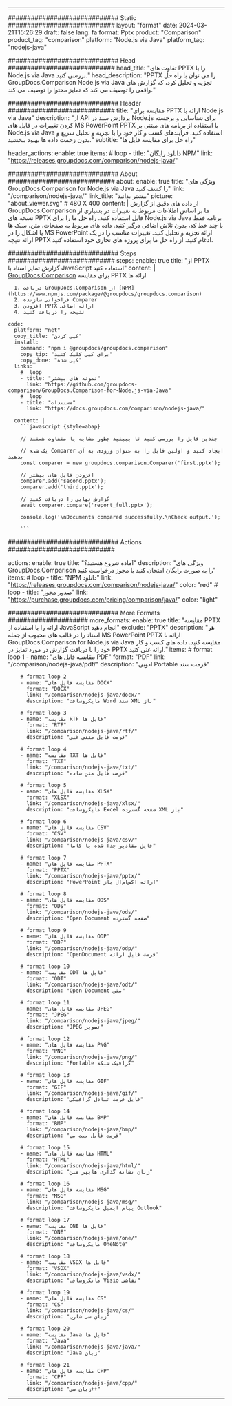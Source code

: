
---
############################# Static ############################
layout: "format"
date:  2024-03-21T15:26:29
draft: false
lang: fa
format: Pptx
product: "Comparison"
product_tag: "comparison"
platform: "Node.js via Java"
platform_tag: "nodejs-java"

############################# Head ############################
head_title: "تفاوت های PPTX را با Node.js via Java بررسی کنید."
head_description: "PPTX را می توان با راه حل GroupDocs.Comparison Node.js via Java تجزیه و تحلیل کرد، که گزارش های واقعی را توصیف می کند که تمایز محتوا را توصیف می کند."

############################# Header ############################
title: "مقایسه برای PPTX ارائه با Node.js via Java" 
description: "از API پردازش سند در Node.js برای شناسایی و برجسته کردن تغییرات در فایل های MS PowerPoint PPTX با استفاده از برنامه های مبتنی بر Node.js via Java استفاده کنید. فرآیندهای کسب و کار خود را با تجزیه و تحلیل سریع و بدون زحمت داده ها بهبود ببخشید."
subtitle: "راه حل برای مقایسه فایل ها" 

header_actions:
  enable: true
  items:
    #  loop
    - title: "دانلود رایگان NPM"
      link: "https://releases.groupdocs.com/comparison/nodejs-java/"
      
############################# About ############################
about:
    enable: true
    title: "ویژگی های GroupDocs.Comparison for Node.js via Java را کشف کنید"
    link: "/comparison/nodejs-java/"
    link_title: "بیشتر بدانید"
    picture: "about_viewer.svg" # 480 X 400
    content: |
       از داده های دقیق از گزارش GroupDocs.Comparison ما بر اساس اطلاعات مربوط به تغییرات در بسیاری از نسخه های PPTX فایل استفاده کنید. راه حل ما را برای Node.js via Java برنامه فقط با چند خط کد، بدون تلاش اضافی درگیر کنید. داده های مربوط به صفحات، متن، سبک ها یا اشکال را در MS PowerPoint ارائه تجزیه و تحلیل کنید. تغییرات مناسب را در یک ارائه نتیجه PPTX ادغام کنید. از راه حل ما برای پروژه های تجاری خود استفاده کنید.

############################# Steps ############################
steps:
    enable: true
    title: "از PPTX گزارش تمایز اسناد با JavaScript استفاده کنید"
    content: |
      [GroupDocs.Comparison](https://products.groupdocs.com/comparison/nodejs-java/) برای مقایسه PPTX ارائه ها
      
      1. دریافت GroupDocs.Comparison از [NPM](https://www.npmjs.com/package/@groupdocs/groupdocs.comparison)
      2. فراخوانی سازنده Comparer
      3. افزودن PPTX ارائه اضافی
      4. نتیجه را دریافت کنید
   
    code:
      platform: "net"
      copy_title: "کپی کردن"
      install:
        command: "npm i @groupdocs/groupdocs.comparison"
        copy_tip: "برای کپی کلیک کنید"
        copy_done: "کپی شده"
      links:
        #  loop
        - title: "نمونه های بیشتر"
          link: "https://github.com/groupdocs-comparison/GroupDocs.Comparison-for-Node.js-via-Java"
        #  loop
        - title: "مستندات"
          link: "https://docs.groupdocs.com/comparison/nodejs-java/"
          
      content: |
        ```javascript {style=abap}

        // چندین فایل را بررسی کنید تا ببینید چطور مشابه یا متفاوت هستند

        // یک شیء Comparer ایجاد کنید و اولین فایل را به عنوان ورودی به آن بدهید
        const comparer = new groupdocs.comparison.Comparer('first.pptx');

        // افزودن فایل های بیشتر
        comparer.add('second.pptx');
        comparer.add('third.pptx');

        // گزارش نهایی را دریافت کنید
        await comparer.compare('report_full.pptx');

        console.log('\nDocuments compared successfully.\nCheck output.');
        
        ```            

############################# Actions ############################

actions:
  enable: true
  title: "آماده شروع هستید؟"
  description: "ویژگی های GroupDocs.Comparison را به صورت رایگان امتحان کنید یا مجوز درخواست کنید"
  items:
    #  loop
    - title: "NPM دانلود"
      link: "https://releases.groupdocs.com/comparison/nodejs-java/"
      color: "red"
        #  loop
    - title: "صدور مجوز"
      link: "https://purchase.groupdocs.com/pricing/comparison/java/"
      color: "light"


############################# More Formats #####################
more_formats:
    enable: true
    title: "مقایسه PPTX ارائه را با استفاده از JavaScript انجام دهید"
    exclude: "PPTX"
    description: "هر اسناد را در قالب های محبوب از جمله MS PowerPoint PPTX ارائه با GroupDocs.Comparison for Node.js via Java مقایسه کنید. داده های کسب و کار خود را با دریافت گزارش در مورد تمایز در PPTX ارائه غنی کنید."
    items: 
        # format loop 1
        - name: "مقایسه فایل های PDF"
          format: "PDF"
          link: "/comparison/nodejs-java/pdf/"
          description: "ادوبی Portable فرمت سند"

        # format loop 2
        - name: "مقایسه فایل های DOCX"
          format: "DOCX"
          link: "/comparison/nodejs-java/docx/"
          description: "مایکروسافت Word سند XML باز"

        # format loop 3
        - name: "مقایسه RTF فایل ها"
          format: "RTF"
          link: "/comparison/nodejs-java/rtf/"
          description: "فرمت فایل متنی غنی"

        # format loop 4
        - name: "مقایسه TXT فایل ها"
          format: "TXT"
          link: "/comparison/nodejs-java/txt/"
          description: "فرمت فایل متن ساده"

        # format loop 5
        - name: "مقایسه فایل های XLSX"
          format: "XLSX"
          link: "/comparison/nodejs-java/xlsx/"
          description: "مایکروسافت Excel صفحه گسترده XML باز"

        # format loop 6
        - name: "مقایسه فایل های CSV"
          format: "CSV"
          link: "/comparison/nodejs-java/csv/"
          description: "فایل مقادیر جدا شده با کاما"

        # format loop 7
        - name: "مقایسه فایل های PPTX"
          format: "PPTX"
          link: "/comparison/nodejs-java/pptx/"
          description: "PowerPoint ارائه اکس‌ام‌ال باز"

        # format loop 8
        - name: "مقایسه فایل های ODS"
          format: "ODS"
          link: "/comparison/nodejs-java/ods/"
          description: "Open Document صفحه گسترده"

        # format loop 9
        - name: "مقایسه فایل های ODP"
          format: "ODP"
          link: "/comparison/nodejs-java/odp/"
          description: "OpenDocument فرمت فایل ارائه"

        # format loop 10
        - name: "مقایسه ODT فایل ها"
          format: "ODT"
          link: "/comparison/nodejs-java/odt/"
          description: "Open Document متن"

        # format loop 11
        - name: "مقایسه فایل های JPEG"
          format: "JPEG"
          link: "/comparison/nodejs-java/jpeg/"
          description: "JPEG تصویر"

        # format loop 12
        - name: "مقایسه فایل های PNG"
          format: "PNG"
          link: "/comparison/nodejs-java/png/"
          description: "Portable گرافیک شبکه"

        # format loop 13
        - name: "مقایسه فایل های GIF"
          format: "GIF"
          link: "/comparison/nodejs-java/gif/"
          description: "فایل فرمت تبادل گرافیکی"

        # format loop 14
        - name: "مقایسه فایل های BMP"
          format: "BMP"
          link: "/comparison/nodejs-java/bmp/"
          description: "فرمت فایل بیت مپ"

        # format loop 15
        - name: "مقایسه فایل های HTML"
          format: "HTML"
          link: "/comparison/nodejs-java/html/"
          description: "زبان نشانه گذاری هایپر متن"

        # format loop 16
        - name: "مقایسه فایل های MSG"
          format: "MSG"
          link: "/comparison/nodejs-java/msg/"
          description: "پیام ایمیل مایکروسافت Outlook"

        # format loop 17
        - name: "مقایسه ONE فایل ها"
          format: "ONE"
          link: "/comparison/nodejs-java/one/"
          description: "مایکروسافت OneNote"

        # format loop 18
        - name: "مقایسه VSDX فایل ها"
          format: "VSDX"
          link: "/comparison/nodejs-java/vsdx/"
          description: "مایکروسافت Visio نقاشی"

        # format loop 19
        - name: "مقایسه فایل های CS"
          format: "CS"
          link: "/comparison/nodejs-java/cs/"
          description: "زبان سی شارپ"

        # format loop 20
        - name: "مقایسه Java فایل ها"
          format: "Java"
          link: "/comparison/nodejs-java/java/"
          description: "Java زبان"
          
        # format loop 21
        - name: "مقایسه فایل های CPP"
          format: "CPP"
          link: "/comparison/nodejs-java/cpp/"
          description: "زبان سی++"
---